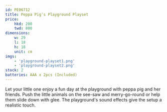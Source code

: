```yaml
---
id: PE06712
title: Peppa Pig's Playground Playset
price:
    hkd: 200
    twd: 800
dimensions:
    w: 29
    l: 18
    h: 18
    unit: cm
imgs: 
    - 'playground-playset1.png'
    - 'playground-playset2.png'
stock: 2
batteries: AAA x 2pcs (Included)
---
```

Let your little one enjoy a fun day at the playground with peppa pig and her friends. Push the little animals on the see-saw and merry-go-round or help them slide down with glee. The playground's sound effects give the setup a realistic touch.